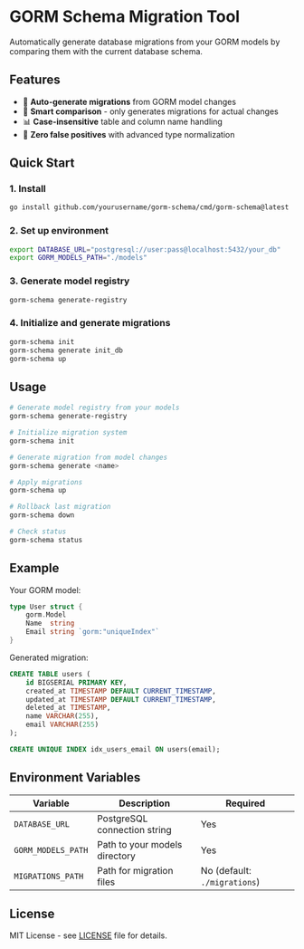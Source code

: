 # GORM Schema Migration Tool

Automatically generate database migrations from your GORM models by comparing them with the current database schema.

## Features

- 🔄 **Auto-generate migrations** from GORM model changes
- 🎯 **Smart comparison** - only generates migrations for actual changes
- 📊 **Case-insensitive** table and column name handling
- 🚀 **Zero false positives** with advanced type normalization

## Quick Start

### 1. Install

```bash
go install github.com/yourusername/gorm-schema/cmd/gorm-schema@latest
```

### 2. Set up environment

```bash
export DATABASE_URL="postgresql://user:pass@localhost:5432/your_db"
export GORM_MODELS_PATH="./models"
```

### 3. Generate model registry

```bash
gorm-schema generate-registry
```

### 4. Initialize and generate migrations

```bash
gorm-schema init
gorm-schema generate init_db
gorm-schema up
```

## Usage

```bash
# Generate model registry from your models
gorm-schema generate-registry

# Initialize migration system
gorm-schema init

# Generate migration from model changes
gorm-schema generate <name>

# Apply migrations
gorm-schema up

# Rollback last migration
gorm-schema down

# Check status
gorm-schema status
```

## Example

Your GORM model:

```go
type User struct {
    gorm.Model
    Name  string
    Email string `gorm:"uniqueIndex"`
}
```

Generated migration:

```sql
CREATE TABLE users (
    id BIGSERIAL PRIMARY KEY,
    created_at TIMESTAMP DEFAULT CURRENT_TIMESTAMP,
    updated_at TIMESTAMP DEFAULT CURRENT_TIMESTAMP,
    deleted_at TIMESTAMP,
    name VARCHAR(255),
    email VARCHAR(255)
);

CREATE UNIQUE INDEX idx_users_email ON users(email);
```

## Environment Variables

| Variable           | Description                   | Required                     |
| ------------------ | ----------------------------- | ---------------------------- |
| `DATABASE_URL`     | PostgreSQL connection string  | Yes                          |
| `GORM_MODELS_PATH` | Path to your models directory | Yes                          |
| `MIGRATIONS_PATH`  | Path for migration files      | No (default: `./migrations`) |

## License

MIT License - see [LICENSE](LICENSE) file for details.
